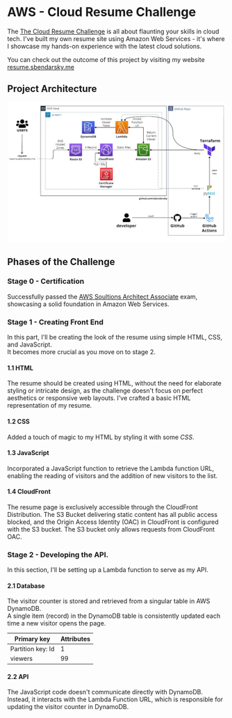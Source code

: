 # AWS - Cloud Resume Challenge
The [The Cloud Resume Challenge](https://cloudresumechallenge.dev/) is all about flaunting your skills in cloud tech. I've built my own resume site using Amazon Web Services - it's where I showcase my hands-on experience with the latest cloud solutions.

You can check out the outcome of this project by visiting my website [resume.sbendarsky.me](https://resume.sbendarsky.me)

## Project Architecture
![architecture-diagram](./assets/architecture-diagram.png)

## Phases of the Challenge
### Stage 0 - Certification
Successfully passed the [AWS Soultions Architect Associate](https://www.credly.com/badges/83b49cef-8c14-4b93-96cf-c4c368f64280/linked_in_profile) exam, showcasing a solid foundation in Amazon Web Services.
### Stage 1 - Creating Front End
In this part, I'll be creating the look of the resume using simple HTML, CSS, and JavaScript. \
It becomes more crucial as you move on to stage 2.
#### 1.1 HTML
The resume should be created using HTML, without the need for elaborate styling or intricate design, as the challenge doesn't focus on perfect aesthetics or responsive web layouts.
I've crafted a basic HTML representation of my resume.
#### 1.2 CSS
Added a touch of magic to my HTML by styling it with some *CSS*.
#### 1.3 JavaScript
Incorporated a JavaScript function to retrieve the Lambda function URL, enabling the reading of visitors and the addition of new visitors to the list.
#### 1.4 CloudFront
The resume page is exclusively accessible through the CloudFront Distribution. The S3 Bucket delivering static content has all public access blocked, and the Origin Access Identity (OAC) in CloudFront is configured with the S3 bucket. The S3 bucket only allows requests from CloudFront OAC. 
### Stage 2 - Developing the API.
In this section, I'll be setting up a Lambda function to serve as my API.
#### 2.1 Database
The visitor counter is stored and retrieved from a singular table in AWS DynamoDB. \
A single item (record) in the DynamoDB table is consistently updated each time a new visitor opens the page.

| Primary key                | Attributes |
| -------------------------- | ---------- |
| Partition key: Id          | 1          |
| viewers                    | 99         |

#### 2.2 API
The JavaScript code doesn't communicate directly with DynamoDB. \
Instead, it interacts with the Lambda Function URL, which is responsible for updating the visitor counter in DynamoDB.
